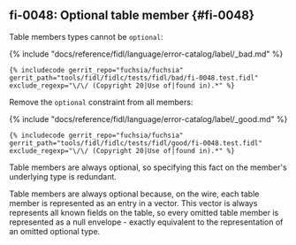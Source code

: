 ## fi-0048: Optional table member {#fi-0048}

Table members types cannot be `optional`:

{% include "docs/reference/fidl/language/error-catalog/label/_bad.md" %}

```fidl
{% includecode gerrit_repo="fuchsia/fuchsia" gerrit_path="tools/fidl/fidlc/tests/fidl/bad/fi-0048.test.fidl" exclude_regexp="\/\/ (Copyright 20|Use of|found in).*" %}
```

Remove the `optional` constraint from all members:

{% include "docs/reference/fidl/language/error-catalog/label/_good.md" %}

```fidl
{% includecode gerrit_repo="fuchsia/fuchsia" gerrit_path="tools/fidl/fidlc/tests/fidl/good/fi-0048.test.fidl" exclude_regexp="\/\/ (Copyright 20|Use of|found in).*" %}
```

Table members are always optional, so specifying this fact on the member's underlying type is redundant.

Table members are always optional because, on the wire, each table member is represented as an entry in a vector.
This vector is always represents all known fields on the table, so every omitted table member is represented
as a null envelope - exactly equivalent to the representation of an omitted optional type.